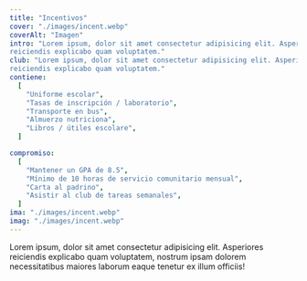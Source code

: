 ```yaml
---
title: "Incentivos"
cover: "./images/incent.webp"
coverAlt: "Imagen"
intro: "Lorem ipsum, dolor sit amet consectetur adipisicing elit. Asperiores
reiciendis explicabo quam voluptatem."
club: "Lorem ipsum, dolor sit amet consectetur adipisicing elit. Asperiores
reiciendis explicabo quam voluptatem."
contiene:
  [
    "Uniforme escolar",
    "Tasas de inscripción / laboratorio",
    "Transporte en bus",
    "Almuerzo nutriciona",
    "Libros / útiles escolare",
  ]

compromiso:
  [
    "Mantener un GPA de 8.5",
    "Mínimo de 10 horas de servicio comunitario mensual",
    "Carta al padrino",
    "Asistir al club de tareas semanales",
  ]
ima: "./images/incent.webp"
imag: "./images/incent.webp"
---
```


Lorem ipsum, dolor sit amet consectetur adipisicing elit. Asperiores
reiciendis explicabo quam voluptatem, nostrum ipsam dolorem necessitatibus
maiores laborum eaque tenetur ex illum officiis!
